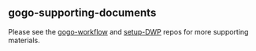 ## gogo-supporting-documents

Please see the [gogo-workflow](https://github.com/EspressoPlus/gogo-workflow) and [setup-DWP](https://github.com/EspressoPlus/setup-DWP) repos for more supporting materials.
